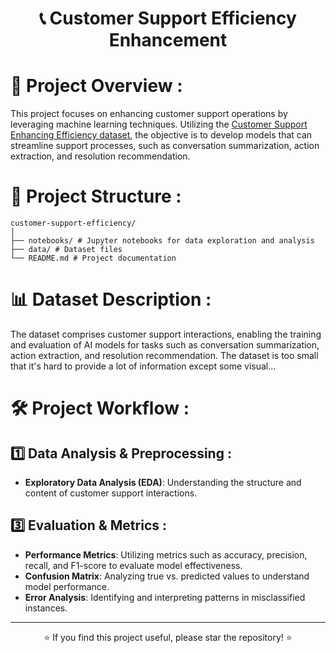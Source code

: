 # <div align="center">📞 Customer Support Efficiency Enhancement</div>

<h1>📌 Project Overview :</h1>

This project focuses on enhancing customer support operations by leveraging machine learning techniques. Utilizing the [Customer Support Enhancing Efficiency dataset](https://www.kaggle.com/datasets/suvroo/customer-support-enhancing-efficiency), the objective is to develop models that can streamline support processes, such as conversation summarization, action extraction, and resolution recommendation.

<h1>📂 Project Structure :</h1>

```
customer-support-efficiency/ 
│ 
├── notebooks/ # Jupyter notebooks for data exploration and analysis 
├── data/ # Dataset files
└── README.md # Project documentation
```

<h1>📊 Dataset Description :</h1>

The dataset comprises customer support interactions, enabling the training and evaluation of AI models for tasks such as conversation summarization, action extraction, and resolution recommendation. The dataset is too small that it's hard to provide a lot of information except some visual...

<h1>🛠️ Project Workflow :</h1>

<h2>1️⃣ Data Analysis & Preprocessing :</h2>

- **Exploratory Data Analysis (EDA)**: Understanding the structure and content of customer support interactions.


<h2>3️⃣ Evaluation & Metrics :</h2>

- **Performance Metrics**: Utilizing metrics such as accuracy, precision, recall, and F1-score to evaluate model effectiveness.
- **Confusion Matrix**: Analyzing true vs. predicted values to understand model performance.
- **Error Analysis**: Identifying and interpreting patterns in misclassified instances.

---

<div align="center">⭐ If you find this project useful, please star the repository! ⭐</div>
